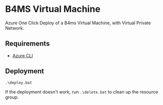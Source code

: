 # B4MS Virtual Machine

Azure One Click Deploy of a B4ms Virtual Machine, with Virtual Private Network.

## Requirements

- [Azure CLI](https://learn.microsoft.com/en-us/cli/azure/install-azure-cli-windows?tabs=azure-cli)

## Deployment

`.\deploy.bat`

If the deployment doesn't work, run `.\delete.bat` to clean up the resource group.
